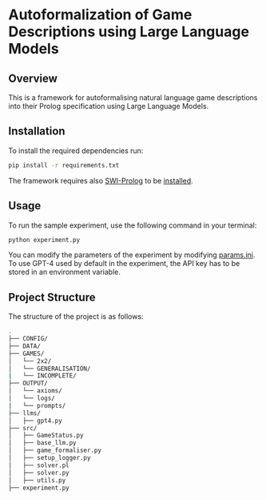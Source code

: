 # Autoformalization of Game Descriptions using Large Language Models

## Overview

This is a framework for autoformalising natural language game descriptions into their Prolog specification using Large Language Models.

## Installation

To install the required dependencies run:

```bash
pip install -r requirements.txt
```
The framework requires also [SWI-Prolog](https://www.swi-prolog.org/) to be [installed](https://wwu-pi.github.io/tutorials/lectures/lsp/010_install_swi_prolog.html).

## Usage

To run the sample experiment, use the following command in your terminal:

```bash
python experiment.py
```
You can modify the parameters of the experiment by modifying [params.ini](CONFIG/params.ini). To use GPT-4 used by default in the experiment, the API key has to be stored in an environment variable.  

## Project Structure

The structure of the project is as follows:
```bash
.
├── CONFIG/
├── DATA/
├── GAMES/
│   └── 2x2/
│   └── GENERALISATION/
|   └── INCOMPLETE/
├── OUTPUT/
│   └── axioms/
│   └── logs/
|   └── prompts/
├── llms/
│   ├── gpt4.py
├── src/
│   ├── GameStatus.py
│   ├── base_llm.py
│   ├── game_formaliser.py
│   ├── setup_logger.py
│   ├── solver.pl
│   ├── solver.py
│   ├── utils.py
├── experiment.py
```

